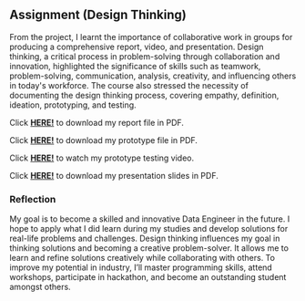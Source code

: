 ## Assignment (Design Thinking)
From the project, I learnt the importance of collaborative work in groups for producing a comprehensive report, video, and presentation. Design thinking, a critical process in problem-solving through collaboration and innovation, highlighted the significance of skills such as teamwork, problem-solving, communication, analysis, creativity, and influencing others in today's workforce. The course also stressed the necessity of documenting the design thinking process, covering empathy, definition, ideation, prototyping, and testing.

Click <a href="https://github.com/lauyankai/Technology_and_Information_System/blob/main/Assignment%20(Design%20Thinking)/Design%20Thinking.pdf">**HERE!**</a> to download my report file in PDF.

Click <a href="https://github.com/lauyankai/Technology_and_Information_System/blob/main/Assignment%20(Design%20Thinking)/Prototype.pdf">**HERE!**</a> to download my prototype file in PDF.

Click <a href="https://www.canva.com/design/DAF0hvStADg/lS3HZ79EsTmqDMf9Eln_qw/view">**HERE!**</a> to watch my prototype testing video.

Click <a href="https://github.com/lauyankai/Technology_and_Information_System/blob/main/Assignment%20(Design%20Thinking)/Presentation%20Slides.pdf">**HERE!**</a> to download my presentation slides in PDF.

### Reflection
My goal is to become a skilled and innovative Data Engineer in the future. I hope to apply what I did learn during my studies and develop solutions for real-life problems and challenges. Design thinking influences my goal in thinking solutions and becoming a creative problem-solver. It allows me to learn and refine solutions creatively while collaborating with others. To improve my potential in industry, I’ll master programming skills, attend workshops, participate in hackathon, and become an outstanding student amongst others.
